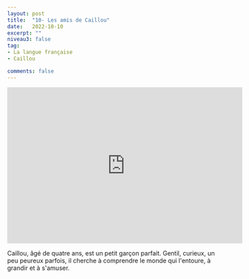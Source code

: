 ```yaml
---
layout: post
title:  "10- Les amis de Caillou"
date:   2022-10-10
excerpt: ""
niveau3: false
tag:
- La langue française
- Caillou

comments: false
---
```

<center>
<img style="display: none;" src="/assets/img/thumbnails/caillou-10.jpg" alt="" width="1" height="1">
<iframe width="542px" height="361px" src="https://www.youtube.com/embed/iE94uPURf0I?rel=0&controls=1&showinfo=0&modestbranding=1&enablejsapi=1" allowfullscreen frameborder="0" ></iframe></center>

Caillou, âgé de quatre ans, est un petit garçon parfait. Gentil, curieux, un peu peureux parfois, il cherche à comprendre le monde qui l'entoure, à grandir et à s'amuser.
